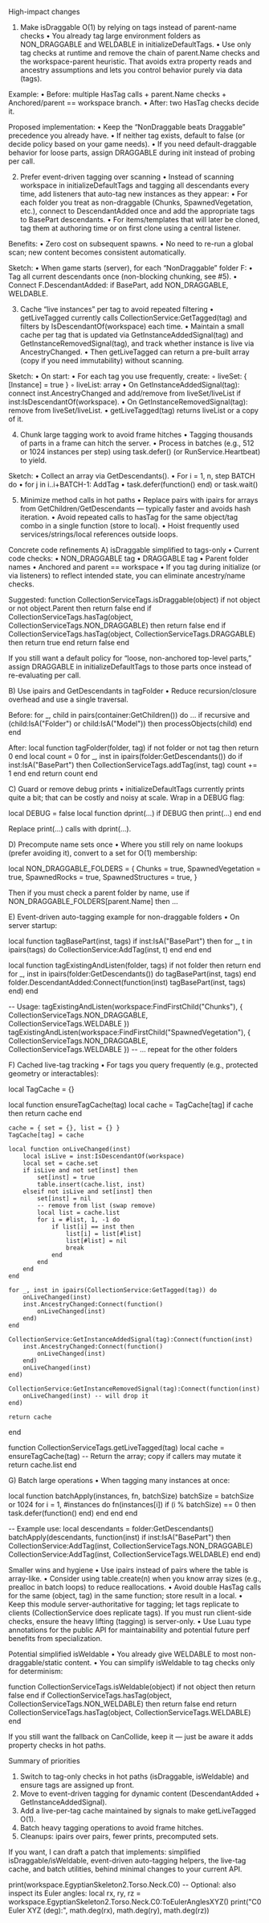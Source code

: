 High-impact changes
1) Make isDraggable O(1) by relying on tags instead of parent-name checks
•  You already tag large environment folders as NON_DRAGGABLE and WELDABLE in initializeDefaultTags.
•  Use only tag checks at runtime and remove the chain of parent.Name checks and the workspace-parent heuristic. That avoids extra property reads and ancestry assumptions and lets you control behavior purely via data (tags).

Example:
•  Before: multiple HasTag calls + parent.Name checks + Anchored/parent == workspace branch.
•  After: two HasTag checks decide it.

Proposed implementation:
•  Keep the “NonDraggable beats Draggable” precedence you already have.
•  If neither tag exists, default to false (or decide policy based on your game needs).
•  If you need default-draggable behavior for loose parts, assign DRAGGABLE during init instead of probing per call.

2) Prefer event-driven tagging over scanning
•  Instead of scanning workspace in initializeDefaultTags and tagging all descendants every time, add listeners that auto-tag new instances as they appear:
•  For each folder you treat as non-draggable (Chunks, SpawnedVegetation, etc.), connect to DescendantAdded once and add the appropriate tags to BasePart descendants.
•  For items/templates that will later be cloned, tag them at authoring time or on first clone using a central listener.

Benefits:
•  Zero cost on subsequent spawns.
•  No need to re-run a global scan; new content becomes consistent automatically.

Sketch:
•  When game starts (server), for each “NonDraggable” folder F:
•  Tag all current descendants once (non-blocking chunking, see #5).
•  Connect F.DescendantAdded: if BasePart, add NON_DRAGGABLE, WELDABLE.

3) Cache “live instances” per tag to avoid repeated filtering
•  getLiveTagged currently calls CollectionService:GetTagged(tag) and filters by IsDescendantOf(workspace) each time.
•  Maintain a small cache per tag that is updated via GetInstanceAddedSignal(tag) and GetInstanceRemovedSignal(tag), and track whether instance is live via AncestryChanged.
•  Then getLiveTagged can return a pre-built array (copy if you need immutability) without scanning.

Sketch:
•  On start:
•  For each tag you use frequently, create:
◦  liveSet: { [Instance] = true }
◦  liveList: array
•  On GetInstanceAddedSignal(tag): connect inst.AncestryChanged and add/remove from liveSet/liveList if inst:IsDescendantOf(workspace).
•  On GetInstanceRemovedSignal(tag): remove from liveSet/liveList.
•  getLiveTagged(tag) returns liveList or a copy of it.

4) Chunk large tagging work to avoid frame hitches
•  Tagging thousands of parts in a frame can hitch the server.
•  Process in batches (e.g., 512 or 1024 instances per step) using task.defer() (or RunService.Heartbeat) to yield.

Sketch:
•  Collect an array via GetDescendants().
•  For i = 1, n, step BATCH do
•  for j in i..i+BATCH-1: AddTag
•  task.defer(function() end) or task.wait()

5) Minimize method calls in hot paths
•  Replace pairs with ipairs for arrays from GetChildren/GetDescendants — typically faster and avoids hash iteration.
•  Avoid repeated calls to hasTag for the same object/tag combo in a single function (store to local).
•  Hoist frequently used services/strings/local references outside loops.

Concrete code refinements
A) isDraggable simplified to tags-only
•  Current code checks:
•  NON_DRAGGABLE tag
•  DRAGGABLE tag
•  Parent folder names
•  Anchored and parent == workspace
•  If you tag during initialize (or via listeners) to reflect intended state, you can eliminate ancestry/name checks.

Suggested:
function CollectionServiceTags.isDraggable(object)
    if not object or not object.Parent then
        return false
    end
    if CollectionServiceTags.hasTag(object, CollectionServiceTags.NON_DRAGGABLE) then
        return false
    end
    if CollectionServiceTags.hasTag(object, CollectionServiceTags.DRAGGABLE) then
        return true
    end
    return false
end

If you still want a default policy for “loose, non-anchored top-level parts,” assign DRAGGABLE in initializeDefaultTags to those parts once instead of re-evaluating per call.

B) Use ipairs and GetDescendants in tagFolder
•  Reduce recursion/closure overhead and use a single traversal.

Before:
for _, child in pairs(container:GetChildren()) do
    ...
    if recursive and (child:IsA("Folder") or child:IsA("Model")) then
        processObjects(child)
    end
end

After:
local function tagFolder(folder, tag)
    if not folder or not tag then return 0 end
    local count = 0
    for _, inst in ipairs(folder:GetDescendants()) do
        if inst:IsA("BasePart") then
            CollectionServiceTags.addTag(inst, tag)
            count += 1
        end
    end
    return count
end

C) Guard or remove debug prints
•  initializeDefaultTags currently prints quite a bit; that can be costly and noisy at scale. Wrap in a DEBUG flag:

local DEBUG = false
local function dprint(...)
    if DEBUG then
        print(...)
    end
end

Replace print(...) calls with dprint(...).

D) Precompute name sets once
•  Where you still rely on name lookups (prefer avoiding it), convert to a set for O(1) membership:

local NON_DRAGGABLE_FOLDERS = {
    Chunks = true,
    SpawnedVegetation = true,
    SpawnedRocks = true,
    SpawnedStructures = true,
}

Then if you must check a parent folder by name, use if NON_DRAGGABLE_FOLDERS[parent.Name] then ...

E) Event-driven auto-tagging example for non-draggable folders
•  On server startup:

local function tagBasePart(inst, tags)
    if inst:IsA("BasePart") then
        for _, t in ipairs(tags) do
            CollectionService:AddTag(inst, t)
        end
    end
end

local function tagExistingAndListen(folder, tags)
    if not folder then return end
    for _, inst in ipairs(folder:GetDescendants()) do
        tagBasePart(inst, tags)
    end
    folder.DescendantAdded:Connect(function(inst)
        tagBasePart(inst, tags)
    end)
end

-- Usage:
tagExistingAndListen(workspace:FindFirstChild("Chunks"), { CollectionServiceTags.NON_DRAGGABLE, CollectionServiceTags.WELDABLE })
tagExistingAndListen(workspace:FindFirstChild("SpawnedVegetation"), { CollectionServiceTags.NON_DRAGGABLE, CollectionServiceTags.WELDABLE })
-- ... repeat for the other folders

F) Cached live-tag tracking
•  For tags you query frequently (e.g., protected geometry or interactables):

local TagCache = {}

local function ensureTagCache(tag)
    local cache = TagCache[tag]
    if cache then return cache end

    cache = { set = {}, list = {} }
    TagCache[tag] = cache

    local function onLiveChanged(inst)
        local isLive = inst:IsDescendantOf(workspace)
        local set = cache.set
        if isLive and not set[inst] then
            set[inst] = true
            table.insert(cache.list, inst)
        elseif not isLive and set[inst] then
            set[inst] = nil
            -- remove from list (swap remove)
            local list = cache.list
            for i = #list, 1, -1 do
                if list[i] == inst then
                    list[i] = list[#list]
                    list[#list] = nil
                    break
                end
            end
        end
    end

    for _, inst in ipairs(CollectionService:GetTagged(tag)) do
        onLiveChanged(inst)
        inst.AncestryChanged:Connect(function()
            onLiveChanged(inst)
        end)
    end

    CollectionService:GetInstanceAddedSignal(tag):Connect(function(inst)
        inst.AncestryChanged:Connect(function()
            onLiveChanged(inst)
        end)
        onLiveChanged(inst)
    end)

    CollectionService:GetInstanceRemovedSignal(tag):Connect(function(inst)
        onLiveChanged(inst) -- will drop it
    end)

    return cache
end

function CollectionServiceTags.getLiveTagged(tag)
    local cache = ensureTagCache(tag)
    -- Return the array; copy if callers may mutate it
    return cache.list
end

G) Batch large operations
•  When tagging many instances at once:

local function batchApply(instances, fn, batchSize)
    batchSize = batchSize or 1024
    for i = 1, #instances do
        fn(instances[i])
        if (i % batchSize) == 0 then
            task.defer(function() end)
        end
    end
end

-- Example use:
local descendants = folder:GetDescendants()
batchApply(descendants, function(inst)
    if inst:IsA("BasePart") then
        CollectionService:AddTag(inst, CollectionServiceTags.NON_DRAGGABLE)
        CollectionService:AddTag(inst, CollectionServiceTags.WELDABLE)
    end
end)

Smaller wins and hygiene
•  Use ipairs instead of pairs where the table is array-like.
•  Consider using table.create(n) when you know array sizes (e.g., prealloc in batch loops) to reduce reallocations.
•  Avoid double HasTag calls for the same (object, tag) in the same function; store result in a local.
•  Keep this module server-authoritative for tagging; let tags replicate to clients (CollectionService does replicate tags). If you must run client-side checks, ensure the heavy lifting (tagging) is server-only.
•  Use Luau type annotations for the public API for maintainability and potential future perf benefits from specialization.

Potential simplified isWeldable
•  You already give WELDABLE to most non-draggable/static content.
•  You can simplify isWeldable to tag checks only for determinism:

function CollectionServiceTags.isWeldable(object)
    if not object then return false end
    if CollectionServiceTags.hasTag(object, CollectionServiceTags.NON_WELDABLE) then
        return false
    end
    return CollectionServiceTags.hasTag(object, CollectionServiceTags.WELDABLE)
end

If you still want the fallback on CanCollide, keep it — just be aware it adds property checks in hot paths.

Summary of priorities
1) Switch to tag-only checks in hot paths (isDraggable, isWeldable) and ensure tags are assigned up front.
2) Move to event-driven tagging for dynamic content (DescendantAdded + GetInstanceAddedSignal).
3) Add a live-per-tag cache maintained by signals to make getLiveTagged O(1).
4) Batch heavy tagging operations to avoid frame hitches.
5) Cleanups: ipairs over pairs, fewer prints, precomputed sets.

If you want, I can draft a patch that implements: simplified isDraggable/isWeldable, event-driven auto-tagging helpers, the live-tag cache, and batch utilities, behind minimal changes to your current API.

  print(workspace.EgyptianSkeleton2.Torso.Neck.C0)
  -- Optional: also inspect its Euler angles:
  local rx, ry, rz = workspace.EgyptianSkeleton2.Torso.Neck.C0:ToEulerAnglesXYZ()
  print("C0 Euler XYZ (deg):", math.deg(rx), math.deg(ry), math.deg(rz))